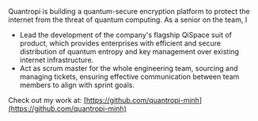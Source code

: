 Quantropi is building a quantum-secure encryption platform to protect the internet from the threat of quantum computing. As a senior on the team, I

- Lead the development of the company's flagship QiSpace suit of product, which provides enterprises with efficient and secure distribution of quantum entropy and key management over existing internet infrastructure.
- Act as scrum master for the whole engineering team, sourcing and managing tickets, ensuring effective communication between team members to align with sprint goals.

Check out my work at: [https://github.com/quantropi-minh](https://github.com/quantropi-minh)